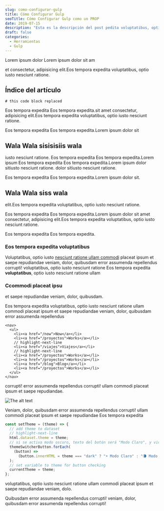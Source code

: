 ```yaml
---
slug: como-configurar-gulp
title: Cómo Configurar Gulp
seoTitle: Cómo Configurar Gulp como un PROP
date: 2019-07-15
description: "Esta es la descripción del post pedita voluptatibus, optio iusto nesciunt ratione."
draft: false
categories:
  - Herramientas
  - Gulp
---
```


Lorem ipsum dolor Lorem ipsum dolor sit am

et consectetur, adipisicing elit.Eos tempora expedita voluptatibus, optio iusto nesciunt ratione.

## Índice del artículo

```toc
# this code block replaced
```

Eos tempora expedita Eos tempora expedita.sit amet consectetur, adipisicing elit.Eos tempora expedita voluptatibus, optio iusto nesciunt ratione.

Eos tempora expedita Eos tempora expedita.Lorem ipsum dolor sit

## Wala Wala sisisisiis wala

iusto nesciunt ratione. Eos tempora expedita Eos tempora expedita.Lorem ipsum Eos tempora expedita Eos tempora expedita.Lorem ipsum dolor sitiusto nesciunt ratione. dolor sitiusto nesciunt ratione.

Eos tempora expedita Eos tempora expedita.Lorem ipsum dolor sit.

## Wala Wala siss wala

elit.Eos tempora expedita voluptatibus, optio iusto nesciunt ratione.

Eos tempora expedita Eos tempora expedita.Lorem ipsum dolor sit amet consectetur, adipisicing elit.Eos tempora expedita voluptatibus, optio iusto nesciunt ratione.

Eos tempora expedita Eos tempora expedita.

### Eos tempora expedita voluptatibus

Voluptatibus, optio iusto [nesciunt ratione ullam commodi](https://rubenvara.io) placeat ipsum et saepe repudiandae veniam, dolor, quibusdam error assumenda repellendus corrupti! voluptatibus, optio iusto nesciunt ratione Eos tempora expedita **voluptatibus**, optio iusto nesciunt ratione ullam

### Ccommodi placeat ipsu

et saepe repudiandae veniam, dolor, quibusdam.

Eos tempora expedita voluptatibus, optio iusto nesciunt ratione ullam commodi placeat ipsum et saepe repudiandae veniam, dolor, quibusdam error assumenda repellendus

```html{numberLines: true}
<nav>
  <ul>
    <li><a href="/now">Now</a></li>
    <li><a href="/proyectos">Works</a></li>
    // highlight-next-line
    <li><a href="/viajes">Viajes</a></li>
    // highlight-next-line
    <li><a href="/proyectos">Works</a></li>
    <li><a href="/proyectos">Works</a></li>
    <li><a href="/blog">Blog</a></li>
    <li><a href="/proyectos">Works</a></li>
  </ul>
</nav>
```

corrupti! error assumenda repellendus corrupti! ullam commodi placeat ipsum et saepe repudiandae.

![The alt text](https://rvio.s3-eu-west-1.amazonaws.com/page+photos/Captura+de+pantalla+2019-09-27+a+las+21.11.16.png "the title")

Veniam, dolor, quibusdam error assumenda repellendus corrupti! ullam commodi placeat ipsum et saepe repudiandae Eos tempora expedita

```js
const setTheme = (theme) => {
  // add theme to dataset
  // highlight-next-line
  html.dataset.theme = theme;
  // si se activa modo oscuro, texto del botón será "Modo Claro", y viceversa
  themeSwitcherButton.forEach(
    (button) =>
      (button.innerHTML = theme === "dark" ? "☀️ Modo Claro" : "🌘 Modo Oscuro")
  );
  // set variable to theme for button checking
  currentTheme = theme;
};
```

voluptatibus, optio iusto nesciunt ratione ullam commodi placeat ipsum et saepe repudiandae veniam, dolo.

Quibusdam error assumenda repellendus corrupti! veniam, dolor, quibusdam error assumenda repellendus corrupti!
